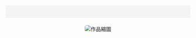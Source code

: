 <html>
<head>
  <meta charset="UTF-8">
  <title>創作 Art Works – 曹睿凡 – Ruifan Cao</title>
  <meta name="viewport" content="width=device-width, initial-scale=1.0">
  <link rel="stylesheet" type="text/css" href="/style.css" />
  <style>
    .carousel { text-align: center; margin-top: 20px; }
    .carousel img { max-width: 300px; height: auto; border-radius: 5px; cursor: pointer; }
    nav { background-color: #f4f4f4; padding: 10px 0; text-align: center; }
    nav ul { list-style: none; padding: 0; }
    nav ul li { display: inline; margin: 0 15px; }
    nav ul li a { text-decoration: none; color: #333; }
  </style>
</head>
<body>
  <nav>
    <ul>
      <!-- <li><a href="/mywork/">works</a></li> -->
      <!-- <li><a href="/exhibitions/">exhibitions</a></li> -->
      <!-- <li><a href="/about/">about</a></li> -->
      <!-- <li><a href="/contact/">contact</a></li> -->
    </ul>
  </nav>
  <div class="carousel">
    <img id="carousel-image" src="/images/jpg/jpg-s/01sheepdog.jpg" alt="作品縮圖">
  </div>
  <script>
    const works = [
      { thumb: "/images/jpg/jpg-s/1-s.jpg", url: "/works.md/01sheepdog.html", alt: "牧羊犬" },
      { thumb: "/images/jpg/jpg-s/2-s.jpg", url: "/works.md/02Tip.html", alt: "躍起" },
      { thumb: "/images/jpg/jpg-s/3-s.jpg", url: "/works.md/03fish.html", alt: "魚都知道方向了" },
      { thumb: "/images/jpg/jpg-s/4-s.jpg", url: "/works.md/04Locked.html", alt: "大象的鼻子反鎖了門" },
      { thumb: "/images/jpg/jpg-s/5-s.jpg", url: "/works.md/05sedimentary.html", alt: "沈積岩" },
      { thumb: "/images/jpg/jpg-s/6-s.jpg", url: "/works.md/06Blank.html", alt: "支起空白" },
      { thumb: "/images/jpg/jpg-s/7-s.jpg", url: "/works.md/07Kite.html", alt: "風箏線" },
      { thumb: "/images/jpg/jpg-s/8-s.jpg", url: "/works.md/08direction.html", alt: "到達的地方" },
      { thumb: "/images/jpg/jpg-s/9-s.jpg", url: "/works.md/09Knight.html", alt: "騎士" },
      { thumb: "/images/jpg/jpg-s/10-s.jpg", url: "/works.md/10Place.html", alt: "置" },
      { thumb: "/images/jpg/jpg-s/11-s.jpg", url: "/works.md/11free.html", alt: "自由" }
    ];
    let currentIndex = 0;
    const imageElement = document.getElementById("carousel-image");
    function updateImage() {
      imageElement.src = works[currentIndex].thumb;
      imageElement.alt = works[currentIndex].alt;
      currentIndex = (currentIndex + 1) % works.length;
    }
    imageElement.addEventListener("click", () => {
      window.open(works[currentIndex].url, "_blank");
    });
    updateImage();
    setInterval(updateImage, 5000);
  </script>
</body>
</html>
